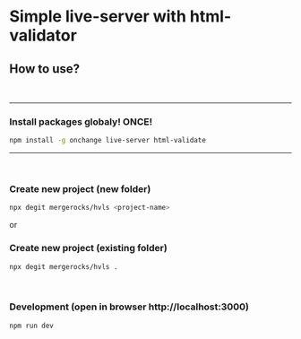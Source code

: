 # Simple live-server with html-validator

## How to use?
<br>

<hr>

### Install packages globaly! ONCE!
```bash
npm install -g onchange live-server html-validate
```
<hr>
<br>

### Create new project (new folder)
```bash
npx degit mergerocks/hvls <project-name>
```
or
### Create new project (existing folder)
```bash
npx degit mergerocks/hvls .
```

<br>

### Development (open in browser http://localhost:3000)
```bash
npm run dev
```



